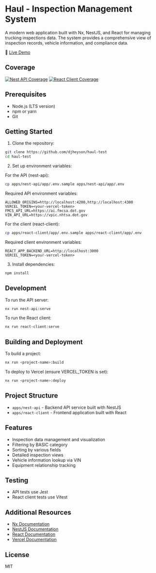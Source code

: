 # Haul - Inspection Management System

A modern web application built with Nx, NestJS, and React for managing trucking inspections data. The system provides a comprehensive view of inspection records, vehicle information, and compliance data.

🚀 [Live Demo](https://react-client-three-orcin.vercel.app/)

## Coverage

[![Nest API Coverage](https://codecov.io/gh/djheyson/haul-test/branch/main/graph/badge.svg?flag=nest-api)](https://codecov.io/gh/djheyson/haul-test)
[![React Client Coverage](https://codecov.io/gh/djheyson/haul-test/branch/main/graph/badge.svg?flag=react-client)](https://codecov.io/gh/djheyson/haul-test)

## Prerequisites

- Node.js (LTS version)
- npm or yarn
- Git

## Getting Started

1. Clone the repository:

```bash
git clone https://github.com/djheyson/haul-test
cd haul-test
```

2. Set up environment variables:

For the API (nest-api):

```bash
cp apps/nest-api/app/.env.sample apps/nest-api/app/.env
```

Required API environment variables:

```
ALLOWED_ORIGINS=http://localhost:4200,http://localhost:4300
VERCEL_TOKEN=<your-vercel-token>
FMCS_API_URL=https://ai.fmcsa.dot.gov
VIN_API_URL=https://vpic.nhtsa.dot.gov
```

For the client (react-client):

```bash
cp apps/react-client/app/.env.sample apps/react-client/app/.env
```

Required client environment variables:

```
REACT_APP_BACKEND_URL=http://localhost:3000
VERCEL_TOKEN=<your-vercel-token>
```

3. Install dependencies:

```bash
npm install
```

## Development

To run the API server:

```bash
nx run nest-api:serve
```

To run the React client:

```bash
nx run react-client:serve
```

## Building and Deployment

To build a project:

```bash
nx run <project-name>:build
```

To deploy to Vercel (ensure VERCEL_TOKEN is set):

```bash
nx run <project-name>:deploy
```

## Project Structure

- `apps/nest-api` - Backend API service built with NestJS
- `apps/react-client` - Frontend application built with React

## Features

- Inspection data management and visualization
- Filtering by BASIC category
- Sorting by various fields
- Detailed inspection views
- Vehicle information lookup via VIN
- Equipment relationship tracking

## Testing

- API tests use Jest
- React client tests use Vitest

## Additional Resources

- [Nx Documentation](https://nx.dev)
- [NestJS Documentation](https://docs.nestjs.com)
- [React Documentation](https://reactjs.org)
- [Vercel Documentation](https://vercel.com/docs)

## License

MIT
